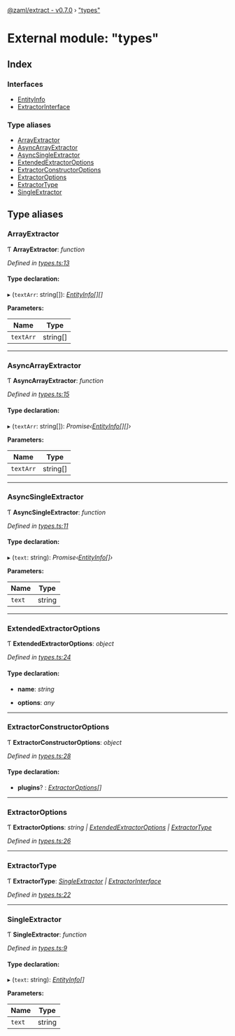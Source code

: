 [@zaml/extract - v0.7.0](../README.md) › ["types"](_types_.md)

# External module: "types"

## Index

### Interfaces

* [EntityInfo](../interfaces/_types_.entityinfo.md)
* [ExtractorInterface](../interfaces/_types_.extractorinterface.md)

### Type aliases

* [ArrayExtractor](_types_.md#arrayextractor)
* [AsyncArrayExtractor](_types_.md#asyncarrayextractor)
* [AsyncSingleExtractor](_types_.md#asyncsingleextractor)
* [ExtendedExtractorOptions](_types_.md#extendedextractoroptions)
* [ExtractorConstructorOptions](_types_.md#extractorconstructoroptions)
* [ExtractorOptions](_types_.md#extractoroptions)
* [ExtractorType](_types_.md#extractortype)
* [SingleExtractor](_types_.md#singleextractor)

## Type aliases

###  ArrayExtractor

Ƭ **ArrayExtractor**: *function*

*Defined in [types.ts:13](https://github.com/nexushubs/zaml-lang/blob/226a4c7/packages/zaml-extract/src/types.ts#L13)*

#### Type declaration:

▸ (`textArr`: string[]): *[EntityInfo](../interfaces/_types_.entityinfo.md)[][]*

**Parameters:**

Name | Type |
------ | ------ |
`textArr` | string[] |

___

###  AsyncArrayExtractor

Ƭ **AsyncArrayExtractor**: *function*

*Defined in [types.ts:15](https://github.com/nexushubs/zaml-lang/blob/226a4c7/packages/zaml-extract/src/types.ts#L15)*

#### Type declaration:

▸ (`textArr`: string[]): *Promise‹[EntityInfo](../interfaces/_types_.entityinfo.md)[][]›*

**Parameters:**

Name | Type |
------ | ------ |
`textArr` | string[] |

___

###  AsyncSingleExtractor

Ƭ **AsyncSingleExtractor**: *function*

*Defined in [types.ts:11](https://github.com/nexushubs/zaml-lang/blob/226a4c7/packages/zaml-extract/src/types.ts#L11)*

#### Type declaration:

▸ (`text`: string): *Promise‹[EntityInfo](../interfaces/_types_.entityinfo.md)[]›*

**Parameters:**

Name | Type |
------ | ------ |
`text` | string |

___

###  ExtendedExtractorOptions

Ƭ **ExtendedExtractorOptions**: *object*

*Defined in [types.ts:24](https://github.com/nexushubs/zaml-lang/blob/226a4c7/packages/zaml-extract/src/types.ts#L24)*

#### Type declaration:

* **name**: *string*

* **options**: *any*

___

###  ExtractorConstructorOptions

Ƭ **ExtractorConstructorOptions**: *object*

*Defined in [types.ts:28](https://github.com/nexushubs/zaml-lang/blob/226a4c7/packages/zaml-extract/src/types.ts#L28)*

#### Type declaration:

* **plugins**? : *[ExtractorOptions](_types_.md#extractoroptions)[]*

___

###  ExtractorOptions

Ƭ **ExtractorOptions**: *string | [ExtendedExtractorOptions](_types_.md#extendedextractoroptions) | [ExtractorType](_types_.md#extractortype)*

*Defined in [types.ts:26](https://github.com/nexushubs/zaml-lang/blob/226a4c7/packages/zaml-extract/src/types.ts#L26)*

___

###  ExtractorType

Ƭ **ExtractorType**: *[SingleExtractor](_types_.md#singleextractor) | [ExtractorInterface](../interfaces/_types_.extractorinterface.md)*

*Defined in [types.ts:22](https://github.com/nexushubs/zaml-lang/blob/226a4c7/packages/zaml-extract/src/types.ts#L22)*

___

###  SingleExtractor

Ƭ **SingleExtractor**: *function*

*Defined in [types.ts:9](https://github.com/nexushubs/zaml-lang/blob/226a4c7/packages/zaml-extract/src/types.ts#L9)*

#### Type declaration:

▸ (`text`: string): *[EntityInfo](../interfaces/_types_.entityinfo.md)[]*

**Parameters:**

Name | Type |
------ | ------ |
`text` | string |
